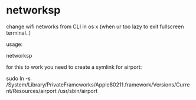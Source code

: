 networksp
=========

change wifi networks from CLI in os x (when ur too lazy to exit fullscreen terminal..)

usage: 

networksp <SSID> <password>

for this to work you need to create a symlink for airport:

sudo ln -s /System/Library/PrivateFrameworks/Apple80211.framework/Versions/Current/Resources/airport /usr/sbin/airport